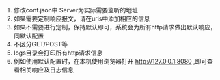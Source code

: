 1. 修改conf.json中 Server为实际需要监听的地址 
2. 如果需要定制响应报文，请在uris中添加相应的信息
3. 如果不需要进行定制，保持默认即可，系统会为所有http请求做出默认响应，同默认配置
4. 不区分GET/POST等
5. logs目录会打印所有http请求信息
6. 例如使用默认配置时，在本机使用浏览器打开 http://127.0.0.1:8080 ,即可查看相关响应及日志信息